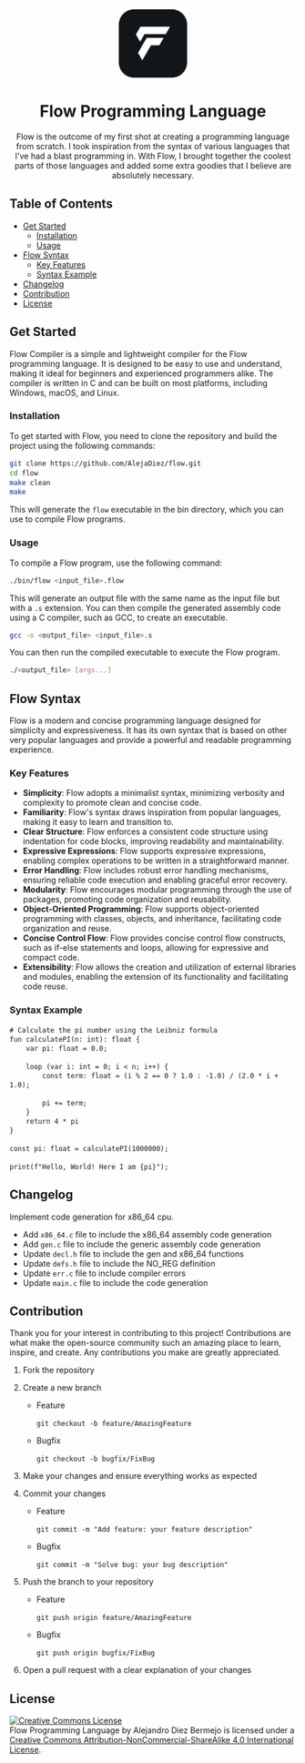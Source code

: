<div align="center">
    <img src="assets/flow.png" alt="Logo" width="120" height="120">
    <br>
    <h1 align="center">Flow Programming Language</h1>
    <p align="center">
        Flow is the outcome of my first shot at creating a programming language from scratch. I took inspiration from the syntax of various languages that I've had a blast programming in. With Flow, I brought together the coolest parts of those languages and added some extra goodies that I believe are absolutely necessary.
    </p>
</div>

## Table of Contents

-   [Get Started](#get-started)
    -   [Installation](#installation)
    -   [Usage](#usage)
-   [Flow Syntax](#flow-syntax)
    -   [Key Features](#key-features)
    -   [Syntax Example](#syntax-example)
-   [Changelog](#changelog)
-   [Contribution](#contribution)
-   [License](#license)

## Get Started

Flow Compiler is a simple and lightweight compiler for the Flow programming language. It is designed to be easy to use and understand, making it ideal for beginners and experienced programmers alike. The compiler is written in C and can be built on most platforms, including Windows, macOS, and Linux.

### Installation

To get started with Flow, you need to clone the repository and build the project using the following commands:

```bash
git clone https://github.com/AlejaDiez/flow.git
cd flow
make clean
make
```

This will generate the `flow` executable in the bin directory, which you can use to compile Flow programs.

### Usage

To compile a Flow program, use the following command:

```bash
./bin/flow <input_file>.flow
```

This will generate an output file with the same name as the input file but with a `.s` extension. You can then compile the generated assembly code using a C compiler, such as GCC, to create an executable.

```bash
gcc -o <output_file> <input_file>.s
```

You can then run the compiled executable to execute the Flow program.

```bash
./<output_file> [args...]
```

## Flow Syntax

Flow is a modern and concise programming language designed for simplicity and expressiveness. It has its own syntax that is based on other very popular languages and provide a powerful and readable programming experience.

### Key Features

-   **Simplicity**: Flow adopts a minimalist syntax, minimizing verbosity and complexity to promote clean and concise code.
-   **Familiarity**: Flow's syntax draws inspiration from popular languages, making it easy to learn and transition to.
-   **Clear Structure**: Flow enforces a consistent code structure using indentation for code blocks, improving readability and maintainability.
-   **Expressive Expressions**: Flow supports expressive expressions, enabling complex operations to be written in a straightforward manner.
-   **Error Handling**: Flow includes robust error handling mechanisms, ensuring reliable code execution and enabling graceful error recovery.
-   **Modularity**: Flow encourages modular programming through the use of packages, promoting code organization and reusability.
-   **Object-Oriented Programming**: Flow supports object-oriented programming with classes, objects, and inheritance, facilitating code organization and reuse.
-   **Concise Control Flow**: Flow provides concise control flow constructs, such as if-else statements and loops, allowing for expressive and compact code.
-   **Extensibility**: Flow allows the creation and utilization of external libraries and modules, enabling the extension of its functionality and facilitating code reuse.

### Syntax Example

```flow
# Calculate the pi number using the Leibniz formula
fun calculatePI(n: int): float {
    var pi: float = 0.0;

    loop (var i: int = 0; i < n; i++) {
        const term: float = (i % 2 == 0 ? 1.0 : -1.0) / (2.0 * i + 1.0);

        pi += term;
    }
    return 4 * pi
}

const pi: float = calculatePI(1000000);

print(f"Hello, World! Here I am {pi}");
```

## Changelog

Implement code generation for x86_64 cpu.

-   Add `x86_64.c` file to include the x86_64 assembly code generation
-   Add `gen.c` file to include the generic assembly code generation
-   Update `decl.h` file to include the gen and x86_64 functions
-   Update `defs.h` file to include the NO_REG definition
-   Update `err.c` file to include compiler errors
-   Update `main.c` file to include the code generation

## Contribution

Thank you for your interest in contributing to this project! Contributions are what make the open-source community such an amazing place to learn, inspire, and create. Any contributions you make are greatly appreciated.

1.  Fork the repository
2.  Create a new branch

    -   Feature

        `git checkout -b feature/AmazingFeature`

    -   Bugfix

        `git checkout -b bugfix/FixBug`

3.  Make your changes and ensure everything works as expected
4.  Commit your changes

    -   Feature

        `git commit -m "Add feature: your feature description"`

    -   Bugfix

        `git commit -m "Solve bug: your bug description"`

5.  Push the branch to your repository

    -   Feature

        `git push origin feature/AmazingFeature`

    -   Bugfix

        `git push origin bugfix/FixBug`

6.  Open a pull request with a clear explanation of your changes

## License

<a rel="license" href="http://creativecommons.org/licenses/by-nc-sa/4.0/"><img alt="Creative Commons License" style="border-width:0" src="https://i.creativecommons.org/l/by-nc-sa/4.0/88x31.png" /></a><br /><span xmlns:dct="http://purl.org/dc/terms/" property="dct:title">Flow Programming Language</span> by <span xmlns:cc="http://creativecommons.org/ns#" property="cc:attributionName">Alejandro Diez Bermejo</span> is licensed under a <a rel="license" href="http://creativecommons.org/licenses/by-nc-sa/4.0/">Creative Commons Attribution-NonCommercial-ShareAlike 4.0 International License</a>.
